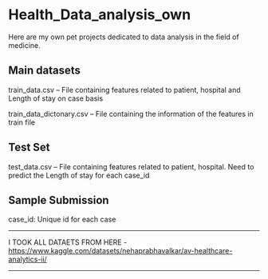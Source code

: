 # Health_Data_analysis_own
Here are my own pet projects dedicated to data analysis in the field of medicine.

Main datasets
--
train_data.csv – File containing features related to patient, hospital and Length of stay on case basis

train_data_dictonary.csv – File containing the information of the features in train file

Test Set
--
test_data.csv – File containing features related to patient, hospital. Need to predict the Length of stay for each case_id

Sample Submission
--
case_id: Unique id for each case

***
I TOOK ALL DATAETS FROM HERE - https://www.kaggle.com/datasets/nehaprabhavalkar/av-healthcare-analytics-ii/
***
